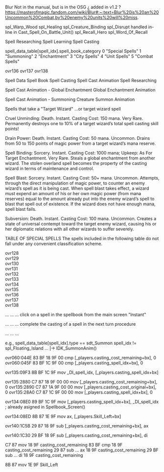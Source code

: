 



Blur
Not in the manual, but is in the OSG
¿ added in v1.2 ?
https://masterofmagic.fandom.com/wiki/Blur#:~:text=Blur%20is%20an%20Uncommon%20Combat,by%20enemy%20units%20will%20miss.






spl_Warp_Wood
spl_Healing
spl_Creature_Binding
spl_Disrupt
    handled in-line in Cast_Spell_On_Battle_Unit()
spl_Recall_Hero
spl_Word_Of_Recall


Spell Researching
Spell Learning
Spell Casting



spell_data_table[spell_idx].spell_book_category
0   "Special Spells"
1   "Summoning"
2   "Enchantment"
3   "City Spells"
4   "Unit Spells"
5   "Combat Spells"



ovr136
ovr137
ovr138

Spell Data
Spell Book
Spell Casting
Spell Cast Animation
Spell Researching

Spell Cast Animation - Global Enchantment
Global Enchantment Animation

Spell Cast Animation - Summoning
Creature Summon Animation



Spells that take a "Target Wizard"
...or target wizard spell

Cruel Unminding:
Death. Instant. Casting Cost: 150 mana. Very Rare.
Permanently destroys one to 10% of a target wizard’s total spell casting skill points!

Drain Power:
Death. Instant. Casting Cost: 50 mana. Uncommon.
Drains from 50 to 150 points of magic power from a target
wizard’s mana reserve.

Spell Binding:
Sorcery. Instant. Casting Cost: 1000 mana;
Upkeep: As For Target Enchantment. Very Rare.
Steals a global enchantment from another wizard. The stolen
overland spell becomes the property of the casting wizard in terms
of maintenance and control.

Spell Blast:
Sorcery. Instant. Casting Cost: 50+ mana. Uncommon.
Attempts, through the direct manipulation of magic power, to
counter an enemy wizard’s spell as it is being cast. When spell blast
takes effect, a wizard must expend an amount of his or her own
magic power (from mana reserves) equal to the amount already put
into the enemy wizard’s spell to blast that spell out of existence. If
the wizard does not have enough mana, spell blast fails.

Subversion:
Death. Instant. Casting Cost: 100 mana. Uncommon.
Creates a state of universal contempt toward the target enemy
wizard, causing his or her diplomatic relations with all other wizards
to suffer severely.

TABLE OF SPECIAL SPELLS
The spells included in the following table do not fall under any convenient classification scheme.





ovr128  
ovr129  
ovr130  
ovr131  
ovr132  
ovr133  
ovr134  
ovr135  
ovr136  
ovr137  
ovr138  



...
...
...
click on a spell in the spellbook from the main screen
"Instant"

...
...
...
complete the casting of a spell in the next turn procedure

...
...
...





e.g.,
spell_data_table[spell_idx].type == sdt_Summon
spell_idx != spl_Floating_Island
... |-> IDK_SummonAnim()



ovr060:044E 83 BF 18 9F 00                                  cmp     [_players.casting_cost_remaining+bx], 0
ovr060:045F 83 BF 1C 9F 00                                  cmp     [_players.casting_spell_idx+bx], 0

ovr135:09F3 8B BF 1C 9F                                     mov     _DI_spell_idx, [_players.casting_spell_idx+bx]

ovr135:2880 C7 87 18 9F 00 00                               mov     [_players.casting_cost_remaining+bx], 0
ovr135:2890 C7 87 1A 9F 00 00                               mov     [_players.casting_cost_original+bx], 0
ovr135:28A0 C7 87 1C 9F 00 00                               mov     [_players.casting_spell_idx+bx], 0


ovr134:08E0 89 BF 1C 9F                                     mov     [_players.casting_spell_idx+bx], _DI_spell_idx ; already asigned in Spellbook_Screen()


ovr134:08ED 8B 87 1E 9F                                     mov     ax, [_players.Skill_Left+bx]

ovr140:1C5B 29 87 18 9F                                     sub     [_players.casting_cost_remaining+bx], ax

ovr140:1C30 29 BF 18 9F                                     sub     [_players.casting_cost_remaining+bx], di


C7 87   mov
18 9F   casting_cost_remaining
83 BF   cmp
18 9F   casting_cost_remaining
29 87   sub ... ax
18 9F   casting_cost_remaining
29 BF   sub ... di
18 9F   casting_cost_remaining

8B 87   mov
1E 9F   Skill_Left
